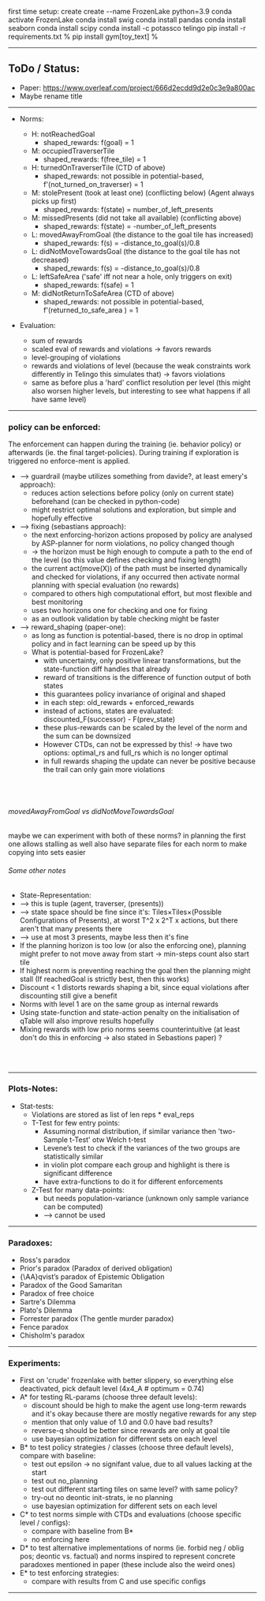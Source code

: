 first time setup:
create create --name FrozenLake python=3.9
conda activate FrozenLake
conda install swig
conda install pandas
conda install seaborn
conda install scipy
conda install -c potassco telingo
pip install -r requirements.txt
% pip install gym[toy_text] %

---------------

## ToDo / Status:
- Paper: https://www.overleaf.com/project/666d2ecdd9d2e0c3e9a800ac
- Maybe rename title

---------------

- Norms:
  - H: notReachedGoal
    - shaped_rewards: f(goal) = 1 
  - M: occupiedTraverserTile
    - shaped_rewards: f(free_tile) = 1
  - H: turnedOnTraverserTile (CTD of above)
    - shaped_rewards: not possible in potential-based, f'(not_turned_on_traverser) = 1
  - M: stolePresent (took at least one) (conflicting below) (Agent always picks up first)
    - shaped_rewards: f(state) = number_of_left_presents
  - M: missedPresents (did not take all available) (conflicting above)
    - shaped_rewards: f(state) = -number_of_left_presents
  - L: movedAwayFromGoal (the distance to the goal tile has increased)
    - shaped_rewards: f(s) = -distance_to_goal(s)/0.8
  - L: didNotMoveTowardsGoal (the distance to the goal tile has not decreased)
    - shaped_rewards: f(s) = -distance_to_goal(s)/0.8
  - L: leftSafeArea ('safe' iff not near a hole, only triggers on exit)
    - shaped_rewards: f(safe) = 1
  - M: didNotReturnToSafeArea (CTD of above)
    - shaped_rewards: not possible in potential-based, f'(returned_to_safe_area ) = 1


- Evaluation:
  - sum of rewards
  - scaled eval of rewards and violations -> favors rewards
  - level-grouping of violations
  - rewards and violations of level (because the weak constraints work differently in Telingo this simulates that) -> favors violations
  - same as before plus a 'hard' conflict resolution per level (this might also worsen higher levels, but interesting to see what happens if all have same level)

---------------

### policy can be enforced:
The enforcement can happen during the training (ie. behavior policy) or afterwards (ie. the final target-policies).
During training if exploration is triggered no enforce-ment is applied.

- --> guardrail (maybe utilizes something from davide?, at least emery's approach):
  - reduces action selections before policy (only on current state) beforehand (can be checked in python-code)
  - might restrict optimal solutions and exploration, but simple and hopefully effective
- --> fixing (sebastians approach):
  - the next enforcing-horizon actions proposed by policy are analysed by ASP-planner for norm violations, no policy changed though
  - -> the horizon must be high enough to compute a path to the end of the level (so this value defines checking and fixing length)
  - the current act(move(X)) of the path must be inserted dynamically and checked for violations, if any occurred then activate normal planning with special evaluation (no rewards)
  - compared to others high computational effort, but most flexible and best monitoring 
  - uses two horizons one for checking and one for fixing
  - as an outlook validation by table checking might be faster
- --> reward_shaping (paper-one):
  - as long as function is potential-based, there is no drop in optimal policy and in fact learning can be speed up by this
  - What is potential-based for FrozenLake?
    - with uncertainty, only positive linear transformations, but the state-function diff handles that already
    - reward of transitions is the difference of function output of both states
    - this guarantees policy invariance of original and shaped
    - in each step: old_rewards + enforced_rewards
    - instead of actions, states are evaluated: discounted_F(successor) - F(prev_state)
    - these plus-rewards can be scaled by the level of the norm and the sum can be downsized
    - However CTDs, can not be expressed by this! -> have two options: optimal_rs and full_rs which is no longer optimal
    - in full rewards shaping the update can never be positive because the trail can only gain more violations

<br/>
<br/>

###### movedAwayFromGoal vs didNotMoveTowardsGoal
maybe we can experiment with both of these norms? in planning the first one allows stalling as well
also have separate files for each norm to make copying into sets easier


###### Some other notes
- State-Representation:
- --> this is tuple (agent, traverser, (presents))
- --> state space should be fine since it's: Tiles×Tiles×(Possible Configurations of Presents), at worst T^2 x 2^T x actions, but there aren't that many presents there
- --> use at most 3 presents, maybe less then it's fine
- If the planning horizon is too low (or also the enforcing one), planning might prefer to not move away from start -> min-steps count also start tile
- If highest norm is preventing reaching the goal then the planning might stall (If reachedGoal is strictly best, then this works)
- Discount < 1 distorts rewards shaping a bit, since equal violations after discounting still give a benefit
- Norms with level 1 are on the same group as internal rewards
- Using state-function and state-action penalty on the initialisation of qTable will also improve results hopefully
- Mixing rewards with low prio norms seems counterintuitive (at least don't do this in enforcing -> also stated in Sebastions paper) ?

<br/>
<br/>

---------------
### Plots-Notes:
  - Stat-tests:
    - Violations are stored as list of len reps * eval_reps
    - T-Test for few entry points:
      - Assuming normal distribution, if similar variance then 'two-Sample t-Test' otw Welch t-test
      - Levene’s test to check if the variances of the two groups are statistically similar
      - in violin plot compare each group and highlight is there is significant difference
      - have extra-functions to do it for different enforcements
    - Z-Test for many data-points:
      - but needs population-variance (unknown only sample variance can be computed)
      - --> cannot be used

---------------
### Paradoxes:
  - Ross's paradox
  - Prior's paradox (Paradox of derived obligation)
  - {\AA}qvist’s paradox of Epistemic Obligation
  - Paradox of the Good Samaritan
  - Paradox of free choice
  - Sartre's Dilemma
  - Plato's Dilemma
  - Forrester paradox (The gentle murder paradox)
  - Fence paradox
  - Chisholm's paradox

---------------
### Experiments:
  - First on 'crude' frozenlake with better slippery, so everything else deactivated, pick default level (4x4_A # optimum = 0.74)
  - A* for testing RL-params (choose three default levels):
    - discount should be high to make the agent use long-term rewards and it's okay because there are mostly negative rewards for any step
    - mention that only value of 1.0 and 0.0 have bad results?
    - reverse-q should be better since rewards are only at goal tile
    - use bayesian optimization for different sets on each level
  - B* to test policy strategies / classes (choose three default levels), compare with baseline:
    - test out epsilon -> no signifant value, due to all values lacking at the start
    - test out no_planning
    - test out different starting tiles on same level? with same policy?
    - try-out no deontic init-strats, ie no planning
    - use bayesian optimization for different sets on each level
  - C* to test norms simple with CTDs and evaluations (choose specific level / configs):
    - compare with baseline from B*
    - no enforcing here
  - D* to test alternative implementations of norms (ie. forbid neg / oblig pos; deontic vs. factual) and norms inspired to represent concrete paradoxes mentioned in paper (these include also the weird ones)
  - E* to test enforcing strategies:
    - compare with results from C and use specific configs

---------------
  
